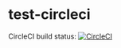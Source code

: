 # test-circleci
CircleCI build status: [![CircleCI](https://circleci.com/gh/pc1334/test-circleci.svg?style=svg)](https://circleci.com/gh/pc1334/test-circleci)
